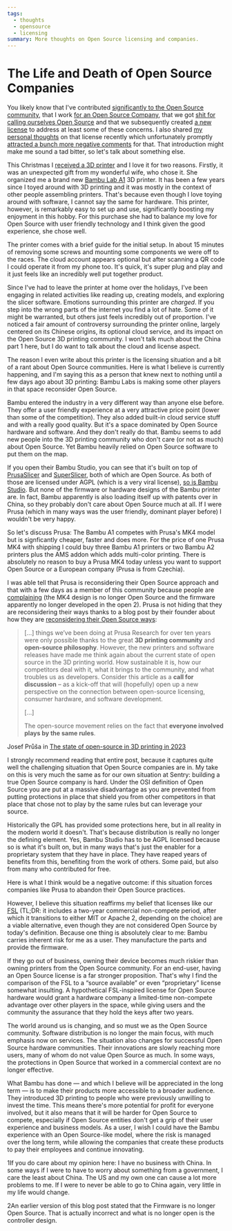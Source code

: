 ```yaml
---
tags:
  - thoughts
  - opensource
  - licensing
summary: More thoughts on Open Source licensing and companies.
---
```


# The Life and Death of Open Source Companies

You likely know that I've contributed [significantly to the Open Source community](/projects), that I work [for an Open Source Company](https://sentry.io/welcome/), that we got [shit for calling ourselves
Open Source](https://news.ycombinator.com/item?id=36971490) and that we
subsequently created [a new license](https://fsl.software/) to address
at least some of these concerns.  I also shared [my personal thoughts](/2023/11/19/cathedral-and-bazaaar-licensing/) on that license recently
which unfortunately promptly [attracted a bunch more negative comments](https://news.ycombinator.com/item?id=38331173) for that.  That
introduction might make me sound a tad bitter, so let's talk about
something else.

This Christmas I [received a 3D printer](https://twitter.com/mitsuhiko/status/1738930820998369593) and I love
it for two reasons.  Firstly, it was an unexpected gift from my wonderful
wife, who chose it.  She organized me a brand new [Bambu Lab A1](https://bambulab.com/en/a1) 3D printer.  It has been a few years since
I toyed around with 3D printing and it was mostly in the context of other
people assembling printers.  That's because even though I love toying
around with software, I cannot say the same for hardware.  This printer,
however, is remarkably easy to set up and use, significantly boosting my
enjoyment in this hobby.  For this purchase she had to balance my love for
Open Source with user friendly technology and I think given the good
experience, she chose well.

The printer comes with a brief guide for the initial setup.  In about 15
minutes of removing some screws and mounting some components we were off
to the races.  The cloud account appears optional but after scanning a QR
code I could operate it from my phone too.  It's quick, it's super plug and
play and it just feels like an incredibly well put together product.

Since I've had to leave the printer at home over the holidays, I've been
engaging in related activities like reading up, creating models, and
exploring the slicer software.  Emotions surrounding this printer are
*charged*.  If you step into the wrong parts of the internet you find a
lot of hate.  Some of it might be warranted, but others just feels
incredibly out of proportion.  I've noticed a fair amount of controversy
surrounding the printer online, largely centered on its Chinese origins,
its optional cloud service, and its impact on the Open Source 3D printing
community.  I won't talk much about the China part 1 here, but I do
want to talk about the cloud and license aspect.

The reason I even write about this printer is the licensing situation and
a bit of a rant about Open Source communities.  Here is what I believe is
currently happening, and I'm saying this as a person that knew next to
nothing until a few days ago about 3D printing: Bambu Labs is making some
other players in that space reconsider Open Source.

Bambu entered the industry in a very different way than anyone else
before.  They offer a user friendly experience at a very attractive price
point (lower than some of the competition).  They also added built-in
cloud service stuff and with a really good quality.  But it's a space
dominated by Open Source hardware and software.  And they don't really do
that.  Bambu seems to add new people into the 3D printing community who
don't care (or not as much) about Open Source.  Yet Bambu heavily relied
on Open Source software to put them on the map.

If you open their Bambu Studio, you can see that it's built on top of
[PrusaSlicer](https://github.com/prusa3d/PrusaSlicer) and
[SuperSlicer](https://github.com/supermerill/SuperSlicer), both of
which are Open Source.  As both of those are licensed under AGPL (which is
a very viral license), [so is Bambu Studio](https://github.com/bambulab/BambuStudio).  But none of the firmware or
hardware designs of the Bambu printer are.  In fact, Bambu apparently is
also loading itself up with patents over in China, so they probably don't
care about Open Source much at all.  If I were Prusa (which in many ways
was the user friendly, dominant player before) I wouldn't be very happy.

So let's discuss Prusa: The Bambu A1 competes with Prusa's MK4 model
but is signficantly cheaper, faster and does more.  For the price of one
Prusa MK4 with shipping I could buy three Bambu A1 printers or two Bambu
A2 printers plus the AMS addon which adds multi-color printing.  There is
absolutely no reason to buy a Prusa MK4 today unless you want to support
Open Source or a European company (Prusa is from Czechia).

I was able tell that Prusa is reconsidering their Open Source approach and
that with a few days as a member of this community because people are
[complaining](https://www.reddit.com/r/prusa3d/comments/10g6fgv/prusa_giving_up_on_its_open_source_roots/)
(the MK4 design is no longer Open Source and the firmware apparently no
longer developed in the open 2).  Prusa is not hiding that they are
reconsidering their ways thanks to a blog post by their founder about how
they are [reconsidering their Open Source ways](https://blog.prusa3d.com/the-state-of-open-source-in-3d-printing-in-2023_76659/):

> […] things we’ve been doing at Prusa Research for over ten years were
only possible thanks to the great **3D printing community** and
**open-source philosophy**. However, the new printers and software
releases have made me think again about the current state of open
source in the 3D printing world. How sustainable it is, how our
competitors deal with it, what it brings to the community, and what
troubles us as developers.  Consider this article as a **call for
discussion** – as a kick-off that will (hopefully) open up a new
perspective on the connection between open-source licensing, consumer
hardware, and software development.
>
> […]
>
> The open-source movement relies on the fact that **everyone involved
plays by the same rules**.
>
Josef Průša in [The state of open-source in 3D printing in 2023](https://blog.prusa3d.com/the-state-of-open-source-in-3d-printing-in-2023_76659/)

I strongly recommend reading that entire post, because it captures quite
well the challenging situation that Open Source companies are in.  My take
on this is very much the same as for our own situation at Sentry: building
a true Open Source company is hard.  Under the OSI definition of Open
Source you are put at a massive disadvantage as you are prevented from
putting protections in place that shield you from other competitors in
that place that chose not to play by the same rules but can leverage your
source.

Historically the GPL has provided some protections here, but in all
reality in the modern world it doesn't.  That's because distribution is
really no longer the defining element.  Yes, Bambu Studio has to be AGPL
licensed because so is what it's built on, but in many ways that's just the
enabler for a proprietary system that they have in place.  They have
reaped years of benefits from this, benefiting from the work of others.
Some paid, but also from many who contributed for free.

Here is what I think would be a negative outcome: if this situation forces
companies like Prusa to abandon their Open Source practices.

However, I believe this situation reaffirms my belief that licenses like
our [FSL](https://fsl.software/) (TL;DR: it includes a two-year
commercial non-compete period, after which it transitions to either MIT or
Apache 2, depending on the choice) are a viable alternative, even though
they are not considered Open Source by today's definition.  Because one
thing is absolutely clear to me: Bambu carries inherent risk for me as a
user.  They manufacture the parts and provide the firmware.

If they go out of business, owning their device becomes much riskier than
owning printers from the Open Source community.  For an end-user, having an
Open Source license is a far stronger proposition.  That's why I find the
comparison of the FSL to a “source available” or even “proprietary”
license somewhat insulting. A hypothetical FSL-inspired license for Open
Source hardware would grant a hardware company a limited-time non-compete
advantage over other players in the space, while giving users and the
community the assurance that they hold the keys after two years.

The world around us is changing, and so must we as the Open Source
community.  Software distribution is no longer the main focus, with much
emphasis now on services.  The situation also changes for successful Open
Source hardware communities.  Their innovations are slowly reaching more
users, many of whom do not value Open Source as much. In some ways, the
protections in Open Source that worked in a commercial context are no
longer effective.

What Bambu has done — and which I believe will be appreciated in the long
term — is to make their products more accessible to a broader audience.  They
introduced 3D printing to people who were previously unwilling to invest
the time.  This means there's more potential for profit for everyone
involved, but it also means that it will be harder for Open Source to
compete, especially if Open Source entities don't get a grip of their user
experience and business models.  As a user, I wish I could have the Bambu
experience with an Open Source-like model, where the risk is managed over
the long term, while allowing the companies that create these products to
pay their employees and continue innovating.

1If you do care about my opinion here: I have no business with China.
In some ways if I were to have to worry about something from a
government, I care the least about China.  The US and my own one can
cause a lot more problems to me.  If I were to never be able to go to
China again, very little in my life would change.

2An earlier version of this blog post stated that the Firmware is no
longer Open Source.  That is actually incorrect and what is no longer
open is the controller design.
